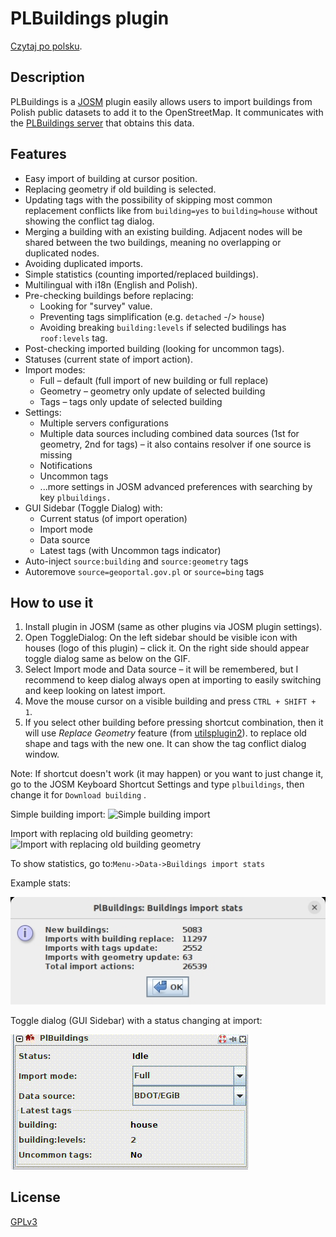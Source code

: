 # PLBuildings plugin
[Czytaj po polsku](README.md).

## Description
PLBuildings is a [JOSM](https://josm.openstreetmap.de/) plugin
easily allows users to import buildings from Polish public datasets to add it to the OpenStreetMap.
It communicates with the [PLBuildings server](https://github.com/praszuk/josm-plbuildings-server) that obtains this data.

## Features
- Easy import of building at cursor position.
- Replacing geometry if old building is selected.
- Updating tags with the possibility of skipping most common replacement conflicts like from `building=yes` to `building=house` without showing the conflict tag dialog.
- Merging a building with an existing building. Adjacent nodes will be shared between the two buildings, meaning no overlapping or duplicated nodes.
- Avoiding duplicated imports.
- Simple statistics (counting imported/replaced buildings).
- Multilingual with i18n (English and Polish).
- Pre-checking buildings before replacing:
  - Looking for "survey" value.
  - Preventing tags simplification (e.g. `detached` -/> `house`)
  - Avoiding breaking `building:levels` if selected budilings has `roof:levels` tag.
- Post-checking imported building (looking for uncommon tags).
- Statuses (current state of import action).
- Import modes:
  - Full – default (full import of new building or full replace)
  - Geometry – geometry only update of selected building
  - Tags – tags only update of selected building
- Settings:
  - Multiple servers configurations
  - Multiple data sources including combined data sources (1st for geometry, 2nd for tags) – it also contains resolver if one source is missing
  - Notifications
  - Uncommon tags
  - ...more settings in JOSM advanced preferences with searching by key `plbuildings.`
- GUI Sidebar (Toggle Dialog) with:
  - Current status (of import operation)
  - Import mode
  - Data source
  - Latest tags (with Uncommon tags indicator)
- Auto-inject `source:building` and `source:geometry` tags
- Autoremove `source=geoportal.gov.pl` or `source=bing` tags

## How to use it
1. Install plugin in JOSM (same as other plugins via JOSM plugin settings).
2. Open ToggleDialog: On the left sidebar should be visible icon with houses (logo of this plugin) – click it. On the right side should appear toggle dialog same as below on the GIF.
3. Select Import mode and Data source – it will be remembered, but I recommend to keep dialog always open at importing to easily switching and keep looking on latest import.
4. Move the mouse cursor on a visible building and press `CTRL + SHIFT + 1`.
5. If you select other building before pressing shortcut combination, then it will use _Replace Geometry_ feature (from [utilsplugin2](https://wiki.openstreetmap.org/wiki/JOSM/Plugins/utilsplugin2)).
   to replace old shape and tags with the new one. It can show the tag conflict dialog window.

Note: If shortcut doesn't work (it may happen) or you want to just change it, go to the JOSM Keyboard Shortcut Settings and type `plbuildings`,
then change it for `Download building` .

Simple building import:
![Simple building import](media/simple_import.gif)

Import with replacing old building geometry:
![Import with replacing old building geometry](media/import_with_replace.gif)

To show statistics, go to:`Menu->Data->Buildings import stats`

Example stats:

![Buildings import statistics](media/import_stats2.jpg)

Toggle dialog (GUI Sidebar) with a status changing at import:

![Toggle dialog at import action](media/toggledialog2.gif)


## License
[GPLv3](LICENSE)